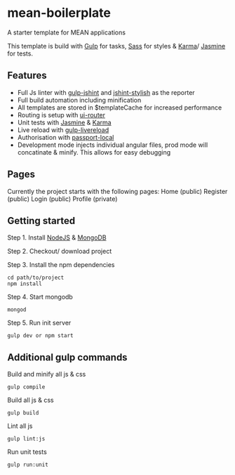 # mean-boilerplate
A starter template for MEAN applications

This template is build with [Gulp](http://gulpjs.com/) for tasks, [Sass]() for styles & [Karma](http://karma-runner.github.io/)/ [Jasmine](http://jasmine.github.io/) for tests.

## Features
* Full Js linter with [gulp-jshint](https://github.com/spalger/gulp-jshint) and [jshint-stylish](https://github.com/sindresorhus/jshint-stylish) as the reporter
* Full build automation including minification
* All templates are stored in $templateCache for increased performance
* Routing is setup with [ui-router](https://github.com/angular-ui/ui-router)
* Unit tests with [Jasmine](http://jasmine.github.io/) & [Karma](http://karma-runner.github.io/)
* Live reload with [gulp-livereload](https://github.com/vohof/gulp-livereload)
* Authorisation with [passport-local](https://github.com/jaredhanson/passport-local)
* Development mode injects individual angular files, prod mode will concatinate & minify. This allows for easy debugging

## Pages
Currently the project starts with the following pages:
Home (public)
Register (public)
Login (public)
Profile (private)

## Getting started

Step 1. Install [NodeJS](http://nodejs.org/download/) & [MongoDB](http://docs.mongodb.org/manual/installation/)

Step 2. Checkout/ download project

Step 3. Install the npm dependencies
```shell
cd path/to/project
npm install
```

Step 4. Start mongodb
```shell
mongod
```

Step 5. Run init server
```shell
gulp dev or npm start
```

## Additional gulp commands

Build and minify all js & css
```shell
gulp compile
```

Build all js & css
```shell
gulp build
```

Lint all js
```shell
gulp lint:js
```

Run unit tests
```shell
gulp run:unit
```

